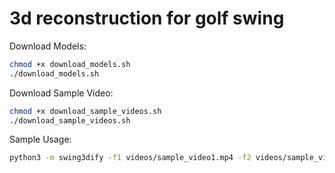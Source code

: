 # 3d reconstruction for golf swing

Download Models:
```Bash
chmod +x download_models.sh
./download_models.sh
```

Download Sample Video:
```Bash
chmod +x download_sample_videos.sh
./download_sample_videos.sh
```

Sample Usage:
```Bash
python3 -m swing3dify -f1 videos/sample_video1.mp4 -f2 videos/sample_video2.mp4 -o . -p models/pose-l.pt -c models/club-v1.pt
```